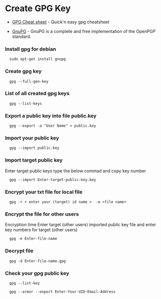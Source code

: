 # Create GPG Key

* [GPG Cheat sheet](http://irtfweb.ifa.hawaii.edu/~lockhart/gpg/) -
Quick'n easy gpg cheatsheet 

* [GnuPG](https://devhints.io/gnupg) -
GnuPG is a complete and free implementation of the OpenPGP standard.

### Install gpg for debian

      sudo apt-get install gnupg

### Create gpg key

      gpg --full-gen-key
      
### List of all created gpg keys

      gpg --list-keys
      
### Export a public key into file public.key
  
      gpg --export -a "User Name" > public.key

### Import your public key 

      gpg --import public.key

### Import target public key 

Enter target public keys type the below commad and copy key number

      gpg --import Enter-target-public-key.key
    
### Encrypt your txt file for local file

      gpg -r < enter your (target) id name >  -e <file name>
      
### Encrypt the file for other users

Encryption time Enter target (other users) imported public key file and enter key numbers for target (other users)

      gpg -e Enter-file-name 
      
### Decrypt file 

      gpg -d Enter-file-name.gpg
      
      
### Check your gpg public key

      gpg --list-key

      gpg --armor --export Enter-Your-UID-Email-Address

      
 
    
      
